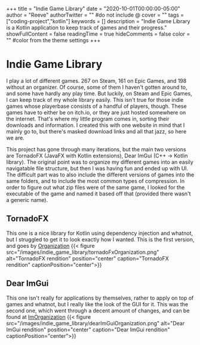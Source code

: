 +++
title = "Indie Game Library"
date = "2020-10-01T00:00:00-05:00"
author = "Reeve"
authorTwitter = "" #do not include @
cover = ""
tags = ["coding-project","kotlin"]
keywords = []
description = "Indie Game Library is a Kotlin application to keep track of games and their progress."
showFullContent = false
readingTime = true
hideComments = false
color = "" #color from the theme settings
+++

# Indie Game Library

I play a lot of different games. 267 on Steam, 161 on Epic Games, and 198 without an organizer. Of course, some of them I haven't gotten around to, and some have hardly any play time. But luckily, on Steam and Epic Games, I can keep track of my whole library easily. This isn't true for those indie games whose playerbase consists of a handful of players, though. These games have to either be on itch.io, or they are just hosted somewhere on the internet. That's where my little program comes in, sorting their downloads and information. I created this with one website in mind that I mainly go to, but there's masked download links and all that jazz, so here we are.

This project has gone through many iterations, but the main two versions are TornadoFX (JavaFX with Kotlin extensions), Dear ImGui (C++ -> Kotlin library). The original point was to organize my different games into an easily navigatable file structure, but then I was having fun and ended up with UI. The difficult part was to also include the different versions of games into the same folders, and to include the most common types of compression. In order to figure out what zip files were of the same game, I looked for the executable of the game and named it based off that (provided there wasn't a generic name). 

## TornadoFX

This one is a nice library for Kotlin using dependency injection and whatnot, but I struggled to get it to look exactly how I wanted.  This is the first version, and goes by [Organization](https://github.com/reeve567/Organization)
{{< figure src="/images/indie_game_library/tornadoFxOrganization.png" alt="TornadoFX rendition" position="center" caption="TornadoFX rendition" captionPosition="center">}}

## Dear ImGui

This one isn't really for applications by themselves, rather to apply on top of games and whatnot, but I really like the look of the GUI for it.  This was the second one, which went through a decent amount of changes, and can be found at [ImOrganization](https://github.com/reeve567/ImOrganization)
{{< figure src="/images/indie_game_library/dearImGuiOrganization.png" alt="Dear ImGui rendition" position="center" caption="Dear ImGui rendition" captionPosition="center">}}
